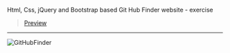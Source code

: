 Html, Css, jQuery and Bootstrap based Git Hub Finder website - exercise
> [Preview](https://r4nd3l.github.io/GitHubFinder/)
---

![GitHubFinder](https://github.com/r4nd3l/GitHubFinder/blob/master/img/sample.gif)
